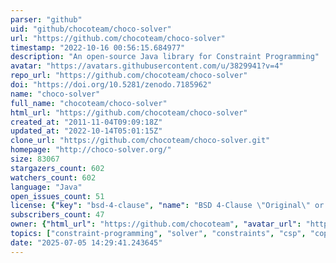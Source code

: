 ```yaml
---
parser: "github"
uid: "github/chocoteam/choco-solver"
url: "https://github.com/chocoteam/choco-solver"
timestamp: "2022-10-16 00:56:15.684977"
description: "An open-source Java library for Constraint Programming"
avatar: "https://avatars.githubusercontent.com/u/3829941?v=4"
repo_url: "https://github.com/chocoteam/choco-solver"
doi: "https://doi.org/10.5281/zenodo.7185962"
name: "choco-solver"
full_name: "chocoteam/choco-solver"
html_url: "https://github.com/chocoteam/choco-solver"
created_at: "2011-11-04T09:09:18Z"
updated_at: "2022-10-14T05:01:15Z"
clone_url: "https://github.com/chocoteam/choco-solver.git"
homepage: "http://choco-solver.org/"
size: 83067
stargazers_count: 602
watchers_count: 602
language: "Java"
open_issues_count: 51
license: {"key": "bsd-4-clause", "name": "BSD 4-Clause \"Original\" or \"Old\" License", "spdx_id": "BSD-4-Clause", "url": "https://api.github.com/licenses/bsd-4-clause", "node_id": "MDc6TGljZW5zZTM5"}
subscribers_count: 47
owner: {"html_url": "https://github.com/chocoteam", "avatar_url": "https://avatars.githubusercontent.com/u/3829941?v=4", "login": "chocoteam", "type": "Organization"}
topics: ["constraint-programming", "solver", "constraints", "csp", "copr", "constraint-satisfaction-problem", "java", "constraint-solver", "constraint-optimisation-problem"]
date: "2025-07-05 14:29:41.243645"
---
```

